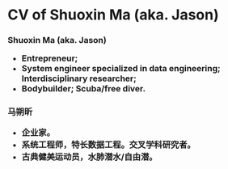# CV of Shuoxin Ma (aka. Jason)
<h3>Shuoxin Ma (aka. Jason)
<ul>
<li>Entrepreneur; 
<li>System engineer specialized in data engineering; Interdisciplinary researcher;
<li>Bodybuilder; Scuba/free diver.
</ul>

<h3>马朔昕
<ul>
<li>企业家。
<li>系统工程师，特长数据工程。交叉学科研究者。
<li>古典健美运动员，水肺潜水/自由潜。
</ul>
